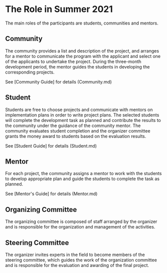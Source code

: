 # The Role in Summer 2021




The main roles of the participants are students, communities and mentors.



## Community



The community provides a list and description of the project, and arranges for a mentor to communicate the program with the applicant and select one of the applicants to undertake the project. During the three-month development period, the mentor guides the students in developing the corresponding projects.



See [Community Guide] for details (Community.md)



## Student



Students are free to choose projects and communicate with mentors on implementation plans in order to write project plans. The selected students will complete the development task as planned and contribute the results to the community under the guidance of the community mentor. The community evaluates student completion and the organizer committee grants the money award to students based on the evaluation results.



See [Student Guide] for details (Student.md)



## Mentor



For each project, the community assigns a mentor to work with the students to develop appropriate plan and guide the students to complete the task as planned.



See [Mentor's Guide] for details (Mentor.md)



## Organizing Committee



The organizing committee is composed of staff arranged by the organizer and is responsible for the organization and management of the activities.



## Steering Committee



The organizer invites experts in the field to become members of the steering committee, which guides the work of the organization committee and is responsible for the evaluation and awarding of the final project.
